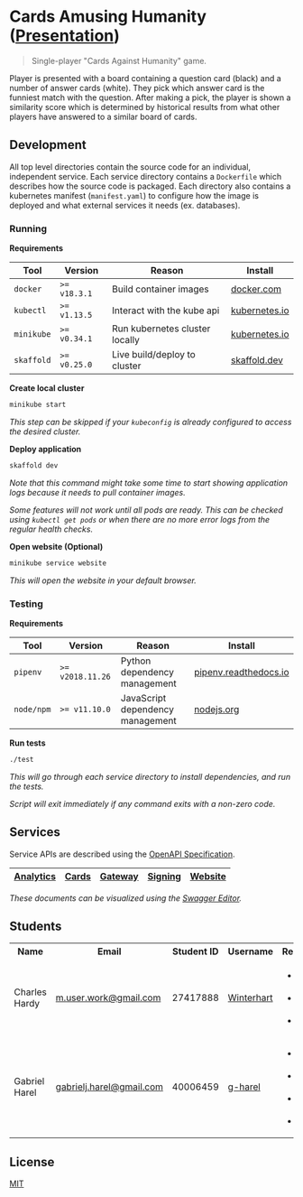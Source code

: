 # Cards Amusing Humanity ([Presentation](https://docs.google.com/presentation/d/e/2PACX-1vRnI3FzGfQP7HAtfErth3BHutfQhZUeoYBmgR2AI5FYu5TpVeT1nwxIfhhrkhEpDCQlClt80lbGrp52/pub?start=false&loop=false&delayms=2000))

> Single-player "Cards Against Humanity" game.

Player is presented with a board containing a question card (black) and a number of answer cards (white). They pick which answer card is the funniest match with the question. After making a pick, the player is shown a similarity score which is determined by historical results from what other players have answered to a similar board of cards.

## Development

All top level directories contain the source code for an individual, independent service. Each service directory contains a `Dockerfile` which describes how the source code is packaged. Each directory also contains a kubernetes manifest (`manifest.yaml`) to configure how the image is deployed and what external services it needs (ex. databases).

### Running

**Requirements**

Tool       | Version      | Reason                         | Install
---------- | ------------ | ------------------------------ | ------------------------------------------------------------------------------
`docker`   | `>= v18.3.1` | Build container images         | [docker.com](https://docs.docker.com/install/#supported-platforms)
`kubectl`  | `>= v1.13.5` | Interact with the kube api     | [kubernetes.io](https://kubernetes.io/docs/tasks/tools/install-kubectl/)
`minikube` | `>= v0.34.1` | Run kubernetes cluster locally | [kubernetes.io](https://kubernetes.io/docs/tasks/tools/install-minikube/)
`skaffold` | `>= v0.25.0` | Live build/deploy to cluster   | [skaffold.dev](https://skaffold.dev/docs/getting-started/#installing-skaffold)

**Create local cluster**

```sh
minikube start
```

_This step can be skipped if your `kubeconfig` is already configured to access the desired cluster._

**Deploy application**

```sh
skaffold dev
```

_Note that this command might take some time to start showing application logs because it needs to pull container images._

_Some features will not work until all pods are ready. This can be checked using `kubectl get pods` or when there are no more error logs from the regular health checks._

**Open website (Optional)**

```sh
minikube service website
```

_This will open the website in your default browser._

### Testing

**Requirements**

Tool       | Version          | Reason                           | Install
---------- | ---------------- | -------------------------------- | -------------------------------------------------------------------------------------------
`pipenv`   | `>= v2018.11.26` | Python dependency management     | [pipenv.readthedocs.io](https://pipenv.readthedocs.io/en/latest/install/#installing-pipenv)
`node/npm` | `>= v11.10.0`    | JavaScript dependency management | [nodejs.org](https://nodejs.org/en/download/)

**Run tests**

```sh
./test
```

_This will go through each service directory to install dependencies, and run the tests._

_Script will exit immediately if any command exits with a non-zero code._

## Services

Service APIs are described using the [OpenAPI Specification](https://github.com/OAI/OpenAPI-Specification).

[Analytics](./analytics/openapi.yaml) | [Cards](./cards/openapi.yaml) | [Gateway](./gateway/openapi.yaml) | [Signing](./signing/openapi.yaml) | [Website](./website/openapi.yaml)
------------------------------------- | ----------------------------- | --------------------------------- | --------------------------------- | ---------------------------------

_These documents can be visualized using the [Swagger Editor](https://editor.swagger.io)._

## Students

<table>
    <tr>
        <th>Name</th>
        <th>Email</th>
        <th>Student ID</th>
        <th>Username</th>
        <th>Responsibilities</th>
    </tr>
    <tr>
        <td>Charles Hardy</td>
        <td><a href="mailto:m.user.work@gmail.com">m.user.work@gmail.com</a></td>
        <td>27417888</td>
        <td><a href="https://github.com/Winterhart">Winterhart</a></td>
        <td>
            <ul>
                <li>Cards Service</li>
                <li>Gateway Service</li>
                <li>Presentation</li>
            </ul>
        </td>
    </tr>
    <tr>
        <td>Gabriel Harel</td>
        <td><a href="mailto:gabrielj.harel@gmail.com">gabrielj.harel@gmail.com</a></td>
        <td>40006459</td>
        <td><a href="https://github.com/g-harel">g-harel</a></td>
        <td>
            <ul>
                <li>Analytics Service</li>
                <li>Signing Service</li>
                <li>Website Service</li>
                <li>Presentation</li>
            </ul>
        </td>
    </tr>
</table>

## License

[MIT](/LICENSE)
